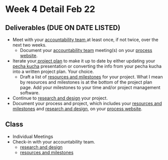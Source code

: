 # Week 4 Detail Feb 22

## Deliverables \(DUE ON DATE LISTED\)

* Meet with your [accountability team ](../assignments/accountability_partner.md)at least once, if not twice, over the next two weeks. 
  * Document your [accountability team](../assignments/accountability_partner.md) meeting\(s\) on your [process website](../pre-work/website.md).
* Iterate your[ project plan](../project_plan/) to make it up to date by either updating your [pecha kucha](../pre-work/pecha_kucha.md) presentation or converting the info from your pecha kucha into a written project plan. Your choice.
  * Draft a list of [resources and milestones](../project_plan/) for your project. What I mean by resources and milestones is at the bottom of the project plan page. Add your milestones to your time and/or project management software.
* Continue to [research and design](../project_plan/) your project.
* Document your process and project, which includes your [resources and milestones](../project_plan/) and [research and design](../project_plan/), on your [process website](../pre-work/website.md).

## Class

* Individual Meetings
* Check-in with your accountability team.
  * [research and design](../project_plan/)
  * [resources and milestones](../project_plan/)



